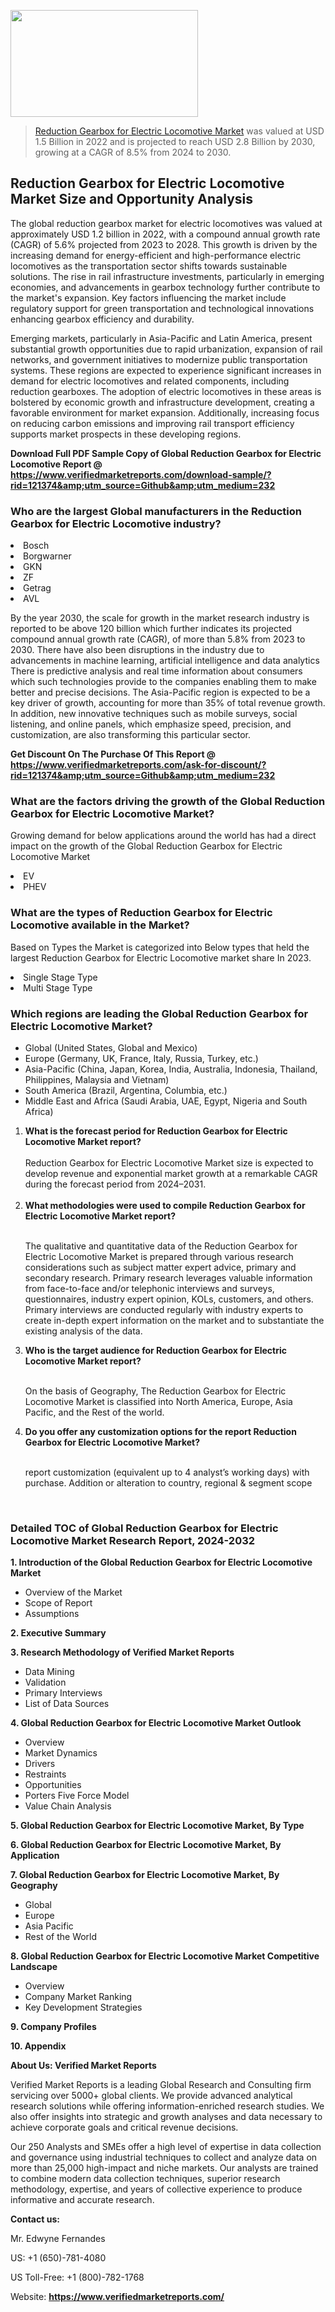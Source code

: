 <img src="https://ffe5etoiles.com/wp-content/uploads/2024/12/MST1-300x171.png" alt="" width="300" height="171" class="alignnone size-medium wp-image-20088" /><blockquote><p><p><a href="https://www.verifiedmarketreports.com/download-sample/?rid=121374&utm_source=Github&utm_medium=232" target="_blank">Reduction Gearbox for Electric Locomotive Market</a> was valued at USD 1.5 Billion in 2022 and is projected to reach USD 2.8 Billion by 2030, growing at a CAGR of 8.5% from 2024 to 2030.</p></blockquote><p><h2>Reduction Gearbox for Electric Locomotive Market Size and Opportunity Analysis</h2> <p>The global reduction gearbox market for electric locomotives was valued at approximately USD 1.2 billion in 2022, with a compound annual growth rate (CAGR) of 5.6% projected from 2023 to 2028. This growth is driven by the increasing demand for energy-efficient and high-performance electric locomotives as the transportation sector shifts towards sustainable solutions. The rise in rail infrastructure investments, particularly in emerging economies, and advancements in gearbox technology further contribute to the market's expansion. Key factors influencing the market include regulatory support for green transportation and technological innovations enhancing gearbox efficiency and durability.</p> <p>Emerging markets, particularly in Asia-Pacific and Latin America, present substantial growth opportunities due to rapid urbanization, expansion of rail networks, and government initiatives to modernize public transportation systems. These regions are expected to experience significant increases in demand for electric locomotives and related components, including reduction gearboxes. The adoption of electric locomotives in these areas is bolstered by economic growth and infrastructure development, creating a favorable environment for market expansion. Additionally, increasing focus on reducing carbon emissions and improving rail transport efficiency supports market prospects in these developing regions.</p> </p><p class=""><strong>Download Full PDF Sample Copy of Global Reduction Gearbox for Electric Locomotive Report @ <a href="https://www.verifiedmarketreports.com/download-sample/?rid=121374&amp;utm_source=Github&amp;utm_medium=232" target="_blank">https://www.verifiedmarketreports.com/download-sample/?rid=121374&amp;utm_source=Github&amp;utm_medium=232</a></strong></p><h3 id="" class="">Who are the largest Global manufacturers in the Reduction Gearbox for Electric Locomotive industry?</h3><p><li>Bosch</li><li> Borgwarner</li><li> GKN</li><li> ZF</li><li> Getrag</li><li> AVL</li></p><div class=""><div class="" dir="" data-message-author-role="" data-message-id="" data-message-model-slug=""><div class=""><div class=""><div class=""><div class="" dir="" data-message-author-role="" data-message-id="" data-message-model-slug=""><div class=""><div class=""><p>By the year 2030, the scale for growth in the market research industry is reported to be above 120 billion which further indicates its projected compound annual growth rate (CAGR), of more than 5.8% from 2023 to 2030. There have also been disruptions in the industry due to advancements in machine learning, artificial intelligence and data analytics There is predictive analysis and real time information about consumers which such technologies provide to the companies enabling them to make better and precise decisions. The Asia-Pacific region is expected to be a key driver of growth, accounting for more than 35% of total revenue growth. In addition, new innovative techniques such as mobile surveys, social listening, and online panels, which emphasize speed, precision, and customization, are also transforming this particular sector.</p><p><strong>Get Discount On The Purchase Of This Report @&nbsp; <a href="https://www.verifiedmarketreports.com/ask-for-discount/?rid=121374&amp;utm_source=Github&amp;utm_medium=232" target="_blank">https://www.verifiedmarketreports.com/ask-for-discount/?rid=121374&amp;utm_source=Github&amp;utm_medium=232</a></strong></p></div></div></div></div></div></div></div></div><h3 id="" class="">What are the factors driving the growth of the Global Reduction Gearbox for Electric Locomotive Market?</h3><p id="" class="">Growing demand for below applications around the world has had a direct impact on the growth of the Global Reduction Gearbox for Electric Locomotive Market</p><p id="" class=""><li>EV</li><li> PHEV</li></p><h3 id="" class="">What are the types of Reduction Gearbox for Electric Locomotive available in the Market?</h3><p id="" class="">Based on Types the Market is categorized into Below types that held the largest Reduction Gearbox for Electric Locomotive market share In 2023.</p><p id="" class=""><li>Single Stage Type</li><li> Multi Stage Type</li></p><h3 id="" class="">Which regions are leading the Global Reduction Gearbox for Electric Locomotive Market?</h3><ul><li>Global (United States, Global and Mexico)</li><li>Europe (Germany, UK, France, Italy, Russia, Turkey, etc.)</li><li>Asia-Pacific (China, Japan, Korea, India, Australia, Indonesia, Thailand, Philippines, Malaysia and Vietnam)</li><li>South America (Brazil, Argentina, Columbia, etc.)</li><li>Middle East and Africa (Saudi Arabia, UAE, Egypt, Nigeria and South Africa)</li></ul><p><ol><li><strong>What is the forecast period for Reduction Gearbox for Electric Locomotive Market report?<br /></strong><br /><span data-sheets-root="1" data-sheets-value="{&quot;1&quot;:2,&quot;2&quot;:&quot;XXXX size is expected to develop revenue and exponential market growth at a remarkable CAGR during the forecast period from 2024&ndash;2030.&quot;}" data-sheets-userformat="{&quot;2&quot;:12674,&quot;4&quot;:{&quot;1&quot;:2,&quot;2&quot;:16776960},&quot;10&quot;:2,&quot;11&quot;:0,&quot;15&quot;:&quot;Arial&quot;,&quot;16&quot;:12}">Reduction Gearbox for Electric Locomotive Market size is expected to develop revenue and exponential market growth at a remarkable CAGR during the forecast period from 2024&ndash;2031.</span><br /><br /></li><li><strong>What methodologies were used to compile Reduction Gearbox for Electric Locomotive Market report?<br /><br /></strong><p>The qualitative and quantitative data of the&nbsp;Reduction Gearbox for Electric Locomotive Market is prepared through various research considerations such as subject matter expert advice, primary and secondary research. Primary research leverages valuable information from face-to-face and/or telephonic interviews and surveys, questionnaires, industry expert opinion, KOLs, customers, and others. Primary interviews are conducted regularly with industry experts to create in-depth expert information on the market and to substantiate the existing analysis of the data.&nbsp;</p></li><li><strong>Who is the target audience for Reduction Gearbox for Electric Locomotive Market report?<br /><br /></strong><p>On the basis of Geography, The&nbsp;Reduction Gearbox for Electric Locomotive Market is classified into North America, Europe, Asia Pacific, and the Rest of the world.</p></li><li><strong>Do you offer any customization options for the report Reduction Gearbox for Electric Locomotive Market?<br /><br /></strong><p>report customization (equivalent up to 4 analyst&rsquo;s working days) with purchase. Addition or alteration to country, regional &amp; segment scope</p><p>&nbsp;</p></li></ol></p><h3 id="" class="">Detailed TOC of Global Reduction Gearbox for Electric Locomotive Market Research Report, 2024-2032</h3><p id="" class=""><strong>1. Introduction of the Global Reduction Gearbox for Electric Locomotive Market</strong></p><ul><li>Overview of the Market</li><li>Scope of Report</li><li>Assumptions</li></ul><p id="" class=""><strong>2. Executive Summary</strong></p><p id="" class=""><strong>3. Research Methodology of&nbsp;Verified Market Reports</strong></p><ul><li>Data Mining</li><li>Validation</li><li>Primary Interviews</li><li>List of Data Sources</li></ul><p id="" class=""><strong>4. Global Reduction Gearbox for Electric Locomotive Market Outlook</strong></p><ul><li>Overview</li><li>Market Dynamics</li><li>Drivers</li><li>Restraints</li><li>Opportunities</li><li>Porters Five Force Model</li><li>Value Chain Analysis</li></ul><p id="" class=""><strong>5. Global Reduction Gearbox for Electric Locomotive Market, By&nbsp;Type</strong></p><p id="" class=""><strong>6. Global Reduction Gearbox for Electric Locomotive Market, By Application</strong></p><p id="" class=""><strong>7. Global Reduction Gearbox for Electric Locomotive Market, By Geography</strong></p><ul><li>Global</li><li>Europe</li><li>Asia Pacific</li><li>Rest of the World</li></ul><p id="" class=""><strong>8. Global Reduction Gearbox for Electric Locomotive Market Competitive Landscape</strong></p><ul><li>Overview</li><li>Company Market Ranking</li><li>Key Development Strategies</li></ul><p id="" class=""><strong>9. Company Profiles</strong></p><p id="" class=""><strong>10. Appendix</strong></p><p id="" class=""><strong>About Us: Verified Market Reports</strong></p><p id="" class="">Verified Market Reports is a leading Global Research and Consulting firm servicing over 5000+ global clients. We provide advanced analytical research solutions while offering information-enriched research studies. We also offer insights into strategic and growth analyses and data necessary to achieve corporate goals and critical revenue decisions.</p><p id="" class="">Our 250 Analysts and SMEs offer a high level of expertise in data collection and governance using industrial techniques to collect and analyze data on more than 25,000 high-impact and niche markets. Our analysts are trained to combine modern data collection techniques, superior research methodology, expertise, and years of collective experience to produce informative and accurate research.</p><p id="" class=""><strong>Contact us:</strong></p><p id="" class="">Mr. Edwyne Fernandes</p><p id="" class="">US: +1 (650)-781-4080</p><p id="" class="">US Toll-Free: +1 (800)-782-1768</p><p id="" class="">Website: <a target="" data-test-app-aware-link=""><strong>https://www.verifiedmarketreports.com/</strong></a></p>
